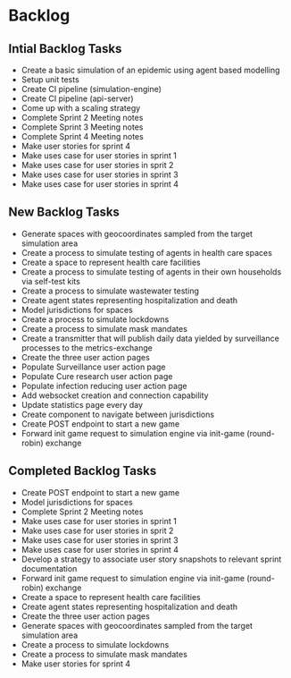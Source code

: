 # Backlog

## Intial Backlog Tasks
-   Create a basic simulation of an epidemic using agent based modelling
-   Setup unit tests
-   Create CI pipeline (simulation-engine)
-   Create CI pipeline (api-server)	
-   Come up with a scaling strategy
-   Complete Sprint 2 Meeting notes
-   Complete Sprint 3 Meeting notes
-   Complete Sprint 4 Meeting notes		
-   Make user stories for sprint 4
-   Make uses case for user stories in sprint 1
-   Make uses case for user stories in sprit 2
-   Make uses case for user stories in sprint 3
-   Make uses case for user stories in sprint 4

## New Backlog Tasks
-   Generate spaces with geocoordinates sampled from the target simulation area
-   Create a process to simulate testing of agents in health care spaces
-   Create a space to represent health care facilities
-   Create a process to simulate testing of agents in their own households via self-test kits
-   Create a process to simulate wastewater testing
-   Create agent states representing hospitalization and death
-   Model jurisdictions for spaces
-   Create a process to simulate lockdowns
-   Create a process to simulate mask mandates
-   Create a transmitter that will publish daily data yielded by surveillance processes to the metrics-exchange
-   Create the three user action pages
-   Populate Surveillance user action page
-   Populate Cure research user action page
-   Populate infection reducing user action page
-   Add websocket creation and connection capability
-   Update statistics page every day
-   Create component to navigate between jurisdictions
-   Create POST endpoint to start a new game
-   Forward init game request to simulation engine via init-game (round-robin) exchange


## Completed Backlog Tasks
-  Create POST endpoint to start a new game	
-  Model jurisdictions for spaces	
-  Complete Sprint 2 Meeting notes
-   Make uses case for user stories in sprint 1
-   Make uses case for user stories in sprit 2
-   Make uses case for user stories in sprint 3
-   Make uses case for user stories in sprint 4	
-  Develop a strategy to associate user story snapshots to relevant sprint documentation	
-  Forward init game request to simulation engine via init-game (round-robin) exchange	
-  Create a space to represent health care facilities	
-  Create agent states representing hospitalization and death	
-  Create the three user action pages	
-  Generate spaces with geocoordinates sampled from the target simulation area	
-  Create a process to simulate lockdowns
-  Create a process to simulate mask mandates
-  Make user stories for sprint 4
